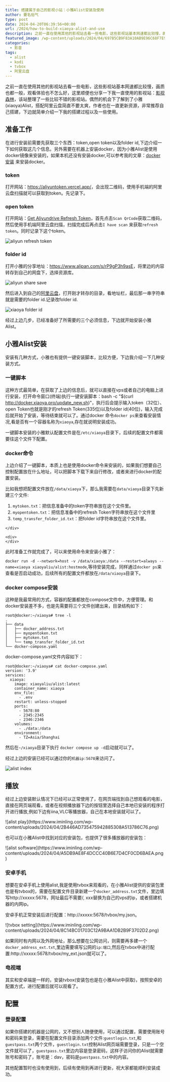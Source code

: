 ```yaml
---
title: 搭建属于自己的影视小站：小雅Alist安装及使用
author: 要名俗气
type: post
date: 2024-04-20T06:39:56+00:00
url: /2024/how-to-build-xiaoya-alist-and-use
description: 之前一直在使用其他的影视站去看一些电影，这些影视站基本网速都比较慢，画质也都一般，观看体验也不怎么好，这里顺便也分享一下我一直使用的影视站：[影视森林](https://www.549.tv/)，该站整理了一些比较不错的影视站。偶然的机会下了解到了小雅(xiaoya)Alist，搭配阿里云盘简直不要太爽，作者也在一直更新资源，非常推荐自己搭建，下边就简单介绍一下我的搭建过程以及一些使用。
featured_image: /wp-content/uploads/2024/04/697B5CB9F83A10AB9E96C68F7E958820.png
categories:
  - 影音
tags:
  - alist
  - kodi
  - tvbox
  - 阿里云盘
---
```

之前一直在使用其他的影视站去看一些电影，这些影视站基本网速都比较慢，画质也都一般，观看体验也不怎么好，这里顺便也分享一下我一直使用的影视站：[影视森林](https://www.549.tv/)，该站整理了一些比较不错的影视站。偶然的机会下了解到了小雅(xiaoya)Alist，搭配阿里云盘简直不要太爽，作者也在一直更新资源，非常推荐自己搭建，下边就简单介绍一下我的搭建过程以及一些使用。

## 准备工作

在进行安装前需要先获取三个东西：token,open token以及folder id,下边介绍一下如何获取这几个信息。另外需要在机器上安装docker，因为小雅Alist是使用docker镜像来安装的，如果本机还没有安装docker,可以参考我的文章：[docker安装](https://www.iminling.com/2023/06/10/164.html "docker安装") 来安装docker。

### token

打开网站：<https://aliyuntoken.vercel.app/>，会出现二维码，使用手机端的阿里云盘扫描就可以获取到token。先记录下。

### open token

打开网站：[Get Aliyundrive Refresh Token](https://alist.nn.ci/tool/aliyundrive/request.html)，首先点击`Scan QrCode`获取二维码，然后使用手机端阿里云盘扫描，扫描完成后再点击`I have scan` 来获取`refresh token`。同时记录下这个token。

![aliyun refresh token](https://www.iminling.com/wp-content/uploads/2024/04/56ECF1D6D2882D49983EC43FFEEB4BC7.png)

### folder id

打开小雅的分享地址：<https://www.alipan.com/s/rP9gP3h9asE>，将里边的内容转存到自己的网盘下，选择资源库。

![aliyun share save](https://www.iminling.com/wp-content/uploads/2024/04/F06E1DE419C12BD3D4F5A0E45E14236C.png)

然后进入到自己的[阿里云盘](https://www.alipan.com/)，打开刚才转存的目录，看地址栏，最后那一串字符串就是需要的folder id.记录改folder id.

![xiaoya folder id](https://www.iminling.com/wp-content/uploads/2024/04/4C4D087E902BDF21AA67098CB4264DE1.png)

经过上边几步，已经准备好了所需要的三个必须信息，下边就开始安装小雅Alist。

## 小雅Alist安装

安装有几种方式，小雅也有提供一键安装脚本，比较方便，下边我介绍一下几种安装方式。

### 一键脚本

这种方式最简单，在获取了上边的信息后，就可以直接在vps或者自己的电脑上进行安装，打开命令窗口(终端)执行一键安装脚本：bash -c "$(curl http://docker.xiaoya.pro/update_new.sh)"，执行后会提示输入token（32位）、open Token也就是刚才的refresh Token(335位)以及folder id(40位)，输入完成后就开始了安装，等待结束就可以了。通过docker 命令`docker ps`来查看安装情况,看是否有一个容器名称为`xiaoya`,存在就说明安装成功。

一键脚本安装的小雅默认配置文件是在`/etc/xiaoya`目录下，后续的配置文件都需要往这个文件下配置。

### docker命令

上边介绍了一键脚本，本质上也是使用docker命令来安装的，如果我们想要自己控制配置放在什么地址，可以把脚本下载下来自行修改，或者来进行docker的配置安装。

比如我想把配置文件放在`/data/xiaoya`下，那么我需要在`data/xiaoya`目录下先新建三个文件:

  1. `mytoken.txt`：把信息准备中的token字符串放在这个文件里。
  2. `myopentoken.txt`：把信息准备中的refresh Token字符串放在这个文件里
  3. <div>
      <div>
        <code>temp_transfer_folder_id.txt</code>：把folder id字符串放在这个文件里。
      </div>
    </div>

    <div>
    </div>

此时准备工作就完成了，可以来使用命令来安装小雅了：

<div>
  <div>
    <code>docker run -d --network=host -v /data/xiaoya:/data --restart=always --name=xiaoya xiaoyaliu/alist:hostmode</code>,等待安装完成，同样通过<code>docker ps</code>来查看是否启动成功，后续所有的配置文件都放在<code>/data/xiaoya</code>目录下。
  </div>

  <h3>
    docker compose安装
  </h3>

  <p>
    这种是我最常用的方式，容器的配置都放在compose文件中，方便管理。和docker安装差不多，也是先需要将三个文件创建出来，目录结构如下：
  </p>

  ```
root@docker:~/xiaoya# tree -l
.
├── data
│   ├── docker_address.txt
│   ├── myopentoken.txt
│   ├── mytoken.txt
│   └── temp_transfer_folder_id.txt
└── docker-compose.yaml
```

<p>
  docker-compose.yaml文件内容如下：
</p>

```
root@docker:~/xiaoya# cat docker-compose.yaml
version: '3.9'
services:
  xiaoya:
    image: xiaoyaliu/alist:latest
    container_name: xiaoya
    env_file:
      - .env
    restart: unless-stopped
    ports:
      - 5678:80
      - 2345:2345
      - 2346:2346
    volumes:
      - ./data:/data
    environment:
      - TZ=Asia/Shanghai
```

<p>
  然后在<code>~/xiaoya</code>目录下执行 <code>docker compose up -d</code>启动就可以了。
</p>
</div>

经过上边的安装已经可以通过你的`机器ip:5678`来访问了。

![alist index](https://www.iminling.com/wp-content/uploads/2024/04/B00FCE6AB9BD68DF013650341B6BDF55.png)

<div>
  <h2>
    播放
  </h2>

  <p>
    经过上边安装默认情况下已经可以正常使用了，在网页端找到自己想观看的电影，直接在网页端观看，或者在视频播放器下边的按钮里选择自己本地已安装的程序打开进行播放,例如下边有iina,VLC等播放器，自己在本地安装就可以了。
  </p>

  <p>
    ![alist play](https://www.iminling.com/wp-content/uploads/2024/04/2B446AD735475942885308A513786C76.png)
  </p>

  <p>
    也可以在小雅Alist中找到对应的安装包，也提供了很多播放器的安装包：
  </p>

  <p>
    ![alist software](https://www.iminling.com/wp-content/uploads/2024/04/A5DB9AE8F4DCCC40B6E7D4CF0CD6BAEA.png)
  </p>

  <h3>
    安卓手机
  </h3>

  <p>
    想要在安卓手机上使用alist,我是使用tvbox来观看的，在小雅Alist提供的安装包里也是有tvbox的，需要在配置文件目录新建一个<code>docker_address.txt</code>文件，里边填写http://xxxxx:5678，网址最后不需要/, xxx替换为自己的vps的ip，或者搭建机器的内网ip。
  </p>

  <p>
    安卓手机正常安装后进行配置：http://xxxxx:5678/tvbox/my.json。
  </p>

  <p>
    ![tvbox setting](https://www.iminling.com/wp-content/uploads/2024/04/8C14BC01703C12A9BAA1DB2B9F3702D2.png)
  </p>

  <p>
    如果同时有内网以及外网地址，那么想要在公网访问，则需要再多建一个<code>docker_address_ext.txt</code>,里边需要填写公网的<code>ip:端口</code>,然后在tvbox中进行配置:http://xxxxx:5678/tvbox/my_ext.json就可以了。
  </p>

  <h3>
    电视端
  </h3>

  <p>
    其实和安卓端是一样的，安装tvbox(安装包也是在小雅Alist中获取)，按照安卓的配置方式，进行配置后就可以观看了。
  </p>

  <h2>
    配置
  </h2>

  <h3>
    登录配置
  </h3>

  <p>
    如果你搭建的机器是公网的，又不想别人随便使用，可以通过配置，需要使用账号和密码来登录，需要在配置文件目录添加两个文件:<code>guestlogin.txt</code>,和<code>guestpass.txt</code>两个文件，<code>guestlogin.txt</code>控制Alist网页端需要登录，只是一个空文件就可以了，<code>guestpass.txt</code>里边内容是登录密码，这样子访问你的Alist就需要账号和密码了，账号是：dav，密码是<code>guestpass.txt</code>中的内容。
  </p>
</div>

其他配置暂时也没有使用到，后续有使用到再进行更新，祝大家都能顺利安装成功。
